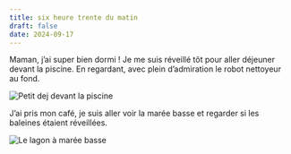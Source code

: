 ```yaml
---
title: six heure trente du matin
draft: false
date: 2024-09-17
---
```

Maman, j’ai super bien dormi ! Je me suis réveillé tôt pour aller déjeuner devant la piscine. En regardant, avec plein d’admiration le robot nettoyeur au fond.

![Petit dej devant la piscine ](/img/img_2560.jpeg "Petit dej devant la piscine ")

J’ai pris mon café, je suis aller voir la marée basse et regarder si les baleines étaient réveillées.

![Le lagon à marée basse](/img/img_2562.jpeg "Le lagon à marée basse")
